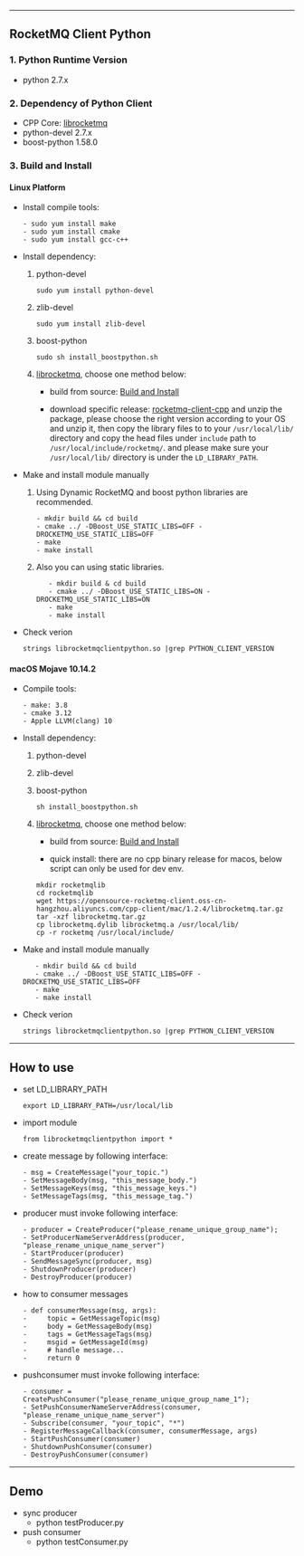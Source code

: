 ----------
## RocketMQ Client Python

### 1. Python Runtime Version
* python 2.7.x 


### 2. Dependency of Python Client

* CPP Core: [librocketmq](https://github.com/apache/rocketmq-client-cpp)	
* python-devel 2.7.x
* boost-python 1.58.0
      
### 3. Build and Install
#### Linux Platform
* Install compile tools:
    ```
    - sudo yum install make
    - sudo yum install cmake
    - sudo yum install gcc-c++
    ```
* Install dependency:
 
    1. python-devel
       ```
       sudo yum install python-devel
       ```
    
    2. zlib-devel
       ```
       sudo yum install zlib-devel
       ```
    3. boost-python
       ```
       sudo sh install_boostpython.sh
       ```
    4. [librocketmq](https://github.com/apache/rocketmq-client-cpp), choose one method below:
      
       - build from source: [Build and Install](https://github.com/apache/rocketmq-client-cpp/tree/master#build-and-install)
         
       - download specific release: [rocketmq-client-cpp](https://www.apache.org/dyn/closer.cgi?path=rocketmq/rocketmq-client-cpp/1.2.4/rocketmq-client-cpp-1.2.4-bin-release.tar.gz) and unzip the package, please choose the right version according to your OS and unzip it, then copy the library files to to your `/usr/local/lib/` directory and copy the head files under `include` path to `/usr/local/include/rocketmq/`. and please make sure your `/usr/local/lib/` directory is under the `LD_LIBRARY_PATH`.
     
* Make and install module manually
   1. Using Dynamic RocketMQ and boost python libraries are recommended.
      ```
      - mkdir build && cd build
      - cmake ../ -DBoost_USE_STATIC_LIBS=OFF -DROCKETMQ_USE_STATIC_LIBS=OFF
      - make
      - make install
      ```
      
   2. Also you can using static libraries.
      ```
         - mkdir build & cd build
         - cmake ../ -DBoost_USE_STATIC_LIBS=ON -DROCKETMQ_USE_STATIC_LIBS=ON
         - make
         - make install
      ```
* Check verion
   ```
   strings librocketmqclientpython.so |grep PYTHON_CLIENT_VERSION
   ```
#### macOS Mojave 10.14.2
* Compile tools:
    ```
    - make: 3.8
    - cmake 3.12
    - Apple LLVM(clang) 10
    ```
* Install dependency:
 
    1. python-devel
    
    2. zlib-devel
    
    3. boost-python
       ```
       sh install_boostpython.sh
       ```
    4. [librocketmq](https://github.com/apache/rocketmq-client-cpp), choose one method below:
      
       - build from source: [Build and Install](https://github.com/apache/rocketmq-client-cpp/tree/master#build-and-install)
         
       - quick install: there are no cpp binary release for macos, below script can only be used for dev env.
       ```
       mkdir rocketmqlib
       cd rocketmqlib
       wget https://opensource-rocketmq-client.oss-cn-hangzhou.aliyuncs.com/cpp-client/mac/1.2.4/librocketmq.tar.gz
       tar -xzf librocketmq.tar.gz
       cp librocketmq.dylib librocketmq.a /usr/local/lib/
       cp -r rocketmq /usr/local/include/
       ```
   
     
* Make and install module manually
   ```
      - mkdir build && cd build
      - cmake ../ -DBoost_USE_STATIC_LIBS=OFF -DROCKETMQ_USE_STATIC_LIBS=OFF
      - make
      - make install
   ```
* Check verion
   ```
   strings librocketmqclientpython.so |grep PYTHON_CLIENT_VERSION
   ```
    
----------
## How to use
- set LD_LIBRARY_PATH
  ```
  export LD_LIBRARY_PATH=/usr/local/lib
  ```
  
- import module
  ```
  from librocketmqclientpython import *
  ```
  
- create message by following interface:
  ```
  - msg = CreateMessage("your_topic.")
  - SetMessageBody(msg, "this_message_body.")
  - SetMessageKeys(msg, "this_message_keys.")
  - SetMessageTags(msg, "this_message_tag.")
  ```
- producer must invoke following interface:
  ```
  - producer = CreateProducer("please_rename_unique_group_name");
  - SetProducerNameServerAddress(producer, "please_rename_unique_name_server")
  - StartProducer(producer)
  - SendMessageSync(producer, msg)
  - ShutdownProducer(producer)
  - DestroyProducer(producer)
  ```
- how to consumer messages
  ```
  - def consumerMessage(msg, args):
  -     topic = GetMessageTopic(msg)
  -     body = GetMessageBody(msg)
  -     tags = GetMessageTags(msg)
  -     msgid = GetMessageId(msg)
  -     # handle message...
  -     return 0
  ```
- pushconsumer must invoke following interface:
  ```
  - consumer = CreatePushConsumer("please_rename_unique_group_name_1");
  - SetPushConsumerNameServerAddress(consumer, "please_rename_unique_name_server")
  - Subscribe(consumer, "your_topic", "*")
  - RegisterMessageCallback(consumer, consumerMessage, args)
  - StartPushConsumer(consumer)
  - ShutdownPushConsumer(consumer)
  - DestroyPushConsumer(consumer)
  ```
----------
## Demo
- sync producer
  - python testProducer.py
- push consumer
  - python testConsumer.py

